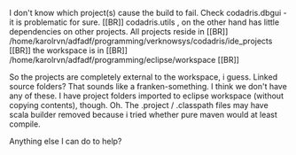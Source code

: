 
I don't know which project(s) cause the build to fail. Check codadris.dbgui - it is problematic for sure. [[BR]]
codadris.utils , on the other hand has little dependencies on other projects.
All projects reside in [[BR]]
/home/karolrvn/adfadf/programming/verknowsys/codadris/ide_projects [[BR]]
the workspace is in [[BR]]
/home/karolrvn/adfadf/programming/eclipse/workspace [[BR]]

So the projects are completely external to the workspace, i guess.
Linked source folders? That sounds like a franken-something. I think we don't have any of these.
I have project folders imported to eclipse workspace (without copying contents), though.
Oh. The .project / .classpath files may have scala builder removed because i tried whether pure maven would at least compile.

Anything else I can do to help?
